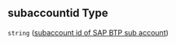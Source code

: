 ## subaccountid Type

`string` ([subaccount id of SAP BTP sub account](btpsa-parameters-properties-subaccount-id-of-sap-btp-sub-account.md))
